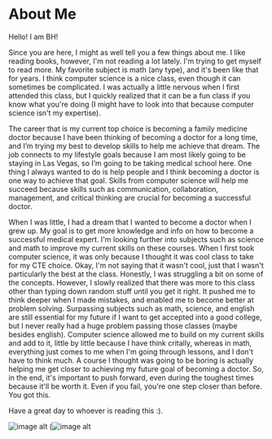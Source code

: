 # About Me
Hello! I am BH!

Since you are here, I might as well tell you a few things about me. I like reading books, however, I'm not reading a lot lately. I'm trying to get myself to read more. My favorite subject is math (any type), and it's been like that for years. I think computer science is a nice class, even though it can sometimes be complicated. I was actually a little nervous when I first attended this class, but I quickly realized that it can be a fun class if you know what you're doing (I might have to look into that because computer science isn't my expertise).

The career that is my current top choice is becoming a family medicine doctor because I have been thinking of becoming a doctor for a long time, and I’m trying my best to develop skills to help me achieve that dream. The job connects to my lifestyle goals because I am most likely going to be staying in Las Vegas, so I’m going to be taking medical school here. One thing I always wanted to do is help people and I think becoming a doctor is one way to achieve that goal. Skills from computer science will help me succeed because skills such as communication, collaboration, management, and critical thinking are crucial for becoming a successful doctor.

When I was little, I had a dream that I wanted to become a doctor when I grew up. My goal is to get more knowledge and info on how to become a successful medical expert. I'm looking further into subjects such as science and math to improve my current skills on these courses. When I first took computer science, it was only because I thought it was cool class to take for my CTE choice. Okay, I'm not saying that it wasn't cool, just that I wasn't particularly the best at the class. Honestly, I was struggling a bit on some of the concepts. However, I slowly realized that there was more to this class other than typing down random stuff until you get it right. It pushed me to think deeper when I made mistakes, and enabled me to become better at problem solving. Surpassing subjects such as math, science, and english are still essential for my future if I want to get accepted into a good college, but I never really had a huge problem passing those classes (maybe besides english). Computer science allowed me to build on my current skills and add to it, little by little because I have think critally, whereas in math, everything just comes to me when I'm going through lessons, and I don't have to think much. A course I thought was going to be boring is actually helping me get closer to achieving my future goal of becoming a doctor. So, in the end, it's important to push forward, even during the toughest times because it'll be worth it. Even if you fail, you're one step closer than before. You got this. 

Have a great day to whoever is reading this :). 

![image alt](https://encrypted-tbn0.gstatic.com/images?q=tbn:ANd9GcRMDCCZCksIkBIT8gvvuKHCdEfw0VsEzo-n-Q&s)
(![image alt]([https://encrypted-tbn0.gstatic.com/images?q=tbn:ANd9GcRMDCCZCksIkBIT8gvvuKHCdEfw0VsEzo-n-Q&s](https://encrypted-tbn0.gstatic.com/images?q=tbn:ANd9GcT46vYsAC_51e86s26ZIwDJxmmm5cMhAlq74Q&s))


